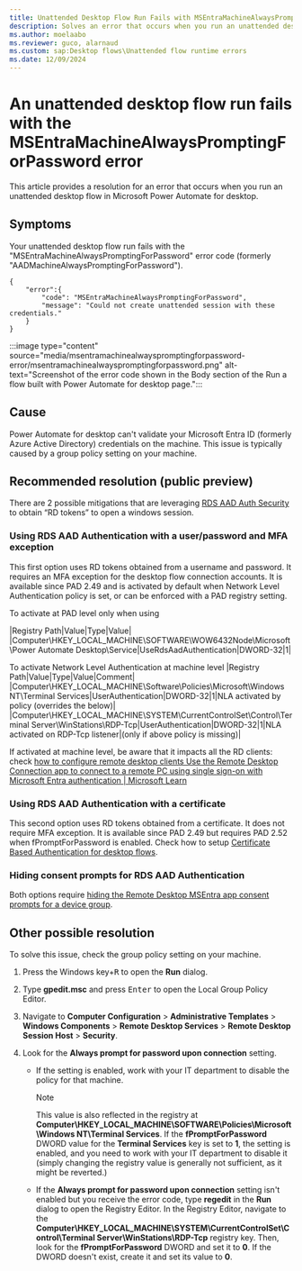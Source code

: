 ```yaml
---
title: Unattended Desktop Flow Run Fails with MSEntraMachineAlwaysPromptingForPassword
description: Solves an error that occurs when you run an unattended desktop flow in Microsoft Power Automate for desktop.
ms.author: moelaabo
ms.reviewer: guco, alarnaud
ms.custom: sap:Desktop flows\Unattended flow runtime errors
ms.date: 12/09/2024
---
```

# An unattended desktop flow run fails with the MSEntraMachineAlwaysPromptingForPassword error

This article provides a resolution for an error that occurs when you run an unattended desktop flow in Microsoft Power Automate for desktop.

## Symptoms

Your unattended desktop flow run fails with the "MSEntraMachineAlwaysPromptingForPassword" error code (formerly "AADMachineAlwaysPromptingForPassword").

```jsonc
{
    "error":{
        "code": "MSEntraMachineAlwaysPromptingForPassword",
        "message": "Could not create unattended session with these credentials."  
    }    
}
```

:::image type="content" source="media/msentramachinealwayspromptingforpassword-error/msentramachinealwayspromptingforpassword.png" alt-text="Screenshot of the error code shown in the Body section of the Run a flow built with Power Automate for desktop page.":::

## Cause

Power Automate for desktop can't validate your Microsoft Entra ID (formerly Azure Active Directory) credentials on the machine. This issue is typically caused by a group policy setting on your machine.

## Recommended resolution (public preview)

There are 2 possible mitigations that are leveraging [RDS AAD Auth Security](https://learn.microsoft.com/en-us/openspecs/windows_protocols/ms-rdpbcgr/dc43f040-d75d-49a9-90c6-0c9999281136) to obtain “RD tokens” to open a windows session.

### Using RDS AAD Authentication with a user/password and MFA exception
This first option uses RD tokens obtained from a username and password. It requires an MFA exception for the desktop flow connection accounts.
It is available since PAD 2.49 and is activated by default when Network Level Authentication policy is set, or can be enforced with a PAD registry setting.

To activate at PAD level only when using 
 
|Registry Path|Value|Type|Value|
|Computer\HKEY_LOCAL_MACHINE\SOFTWARE\WOW6432Node\Microsoft\Power Automate Desktop\Service|UseRdsAadAuthentication|DWORD-32|1|
 
To activate Network Level Authentication at machine level 
|Registry Path|Value|Type|Value|Comment|
|Computer\HKEY_LOCAL_MACHINE\Software\Policies\Microsoft\Windows NT\Terminal Services|UserAuthentication|DWORD-32|1|NLA activated by policy (overrides the below)|
|Computer\HKEY_LOCAL_MACHINE\SYSTEM\CurrentControlSet\Control\Terminal Server\WinStations\RDP-Tcp|UserAuthentication|DWORD-32|1|NLA activated on RDP-Tcp listener|(only if above   policy is missing)|

If activated at machine level, be aware that it impacts all the RD clients: check [how to configure remote desktop clients Use the Remote Desktop Connection app to connect to a remote PC using single sign-on with Microsoft Entra authentication | Microsoft Learn](https://learn.microsoft.com/windows-server/remote/remote-desktop-services/clients/remote-desktop-connection-single-sign-on#connect-to-a-remote-pc-using-single-sign-on-with-microsoft-entra-authentication)

### Using RDS AAD Authentication with a certificate
This second option uses RD tokens obtained from a certificate. It does not require MFA exception.
It is available since PAD 2.49 but requires PAD 2.52 when fPromptForPassword is enabled.
Check how to setup [Certificate Based Authentication for desktop flows](https://learn.microsoft.com/power-automate/desktop-flows/configure-certificate-based-auth).

### Hiding consent prompts for RDS AAD Authentication
Both options require [hiding the Remote Desktop MSEntra app consent prompts for a device group](https://learn.microsoft.com/power-automate/desktop-flows/run-unattended-desktop-flows#admin-consent-for-unattended-runs-using-cba-or-sign-in-credentials-with-nla-preview).

## Other possible resolution

To solve this issue, check the group policy setting on your machine.

1. Press the Windows key+<kbd>R</kbd> to open the **Run** dialog.
1. Type **gpedit.msc** and press <kbd>Enter</kbd> to open the Local Group Policy Editor.
1. Navigate to **Computer Configuration** > **Administrative Templates** > **Windows Components** > **Remote Desktop Services** > **Remote Desktop Session Host** > **Security**.
1. Look for the **Always prompt for password upon connection** setting.

   - If the setting is enabled, work with your IT department to disable the policy for that machine.

     > [!NOTE]
     > This value is also reflected in the registry at **Computer\HKEY_LOCAL_MACHINE\SOFTWARE\Policies\Microsoft\Windows NT\Terminal Services**. If the **fPromptForPassword** DWORD value for the **Terminal Services** key is set to **1**, the setting is enabled, and you need to work with your IT department to disable it (simply changing the registry value is generally not sufficient, as it might be reverted.)

   - If the **Always prompt for password upon connection** setting isn't enabled but you receive the error code, type **regedit** in the **Run** dialog to open the Registry Editor. In the Registry Editor, navigate to the **Computer\HKEY_LOCAL_MACHINE\SYSTEM\CurrentControlSet\Control\Terminal Server\WinStations\RDP-Tcp** registry key. Then, look for the **fPromptForPassword** DWORD and set it to **0**. If the DWORD doesn't exist, create it and set its value to **0**.
